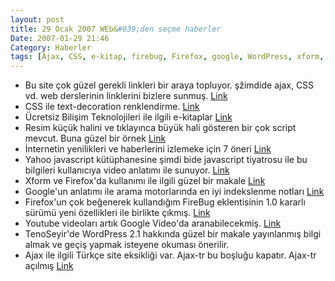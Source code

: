 ```yaml
---
layout: post
title: 29 Ocak 2007 WEb&#039;den seçme haberler
Date: 2007-01-29 21:46
Category: Haberler
tags: [Ajax, CSS, e-kitap, firebug, Firefox, google, WordPress, xform, yahoo, youtube]
---
```


-   Bu site çok güzel gerekli linkleri bir araya topluyor. şžimdide
    ajax, CSS vd. web derslerinin linklerini bizlere sunmuş. [Link][]
-   CSS ile text-decoration renklendirme. [Link][1]
-   Ücretsiz Bilişim Teknolojileri ile ilgili e-kitaplar [Link][2]
-   Resim küçük halini ve tıklayınca büyük hali gösteren bir çok script
    mevcut. Buna güzel bir örnek [Link][3]
-   İnternetin yenilikleri ve haberlerini izlemeke için 7 öneri
    [Link][4]
-   Yahoo javascript kütüphanesine şimdi bide javascript tiyatrosu ile
    bu bilgileri kullanıcıya video anlatımı ile sunuyor. [Link][5]
-   Xform ve Firefox'da kullanımı ile ilgili güzel bir makale [Link][6]
-   Google'un anlatımı ile arama motorlarında en iyi indekslenme notları
    [Link][7]
-   Firefox'un çok beğenerek kullandığım FireBug eklentisinin 1.0
    kararlı sürümü yeni özellikleri ile birlikte çıkmış. [Link][8]
-   Youtube videoları artık Google Video'da aranabilecekmiş. [Link][9]
-   TenoSeyir'de WordPress 2.1 hakkında güzel bir makale yayınlanmış
    bilgi almak ve geçiş yapmak isteyene okuması önerilir.
-   Ajax ile ilgili Türkçe site eksikliği var. Ajax-tr bu boşluğu
    kapatır. Ajax-tr açılmış [Link][11]


  [Link]: http://www.smashingmagazine.com/2007/01/26/tutorials-round-up-ajax-css-javascript-php-mysql-and-more/
    "Link"
  [1]: http://bitesizestandards.com/bites/coloring-text-decoration
    "Link"
  [2]: http://www.freetechebooks.com/ "Link"
  [3]: http://www.dynamicdrive.com/dynamicindex4/thumbnail.htm "Link"
  [4]: http://www.lifehack.org/articles/lifehack/7-ways-to-track-internets-trends-and-popular-news.html
    "Link"
  [5]: http://developer.yahoo.com/yui/theater/ "Link"
  [6]: http://www-128.ibm.com/developerworks/xml/library/x-xformsfirefox/
    "Link"
  [7]: http://googleblog.blogspot.com/2007/01/controlling-how-search-engines-access.html
    "Link"
  [8]: http://getfirebug.com/ "Link"
  [9]: http://googleblog.blogspot.com/2007/01/look-ahead-at-google-video-and-youtube.html
  [11]: http://ajax-tr.com/ "Link"
